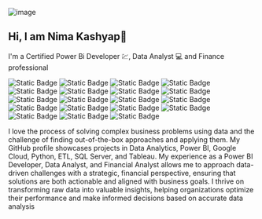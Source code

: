 ![image](https://github.com/user-attachments/assets/d5863fdc-ea20-49e9-86cb-804912aa8c24)



##                                                                             Hi, I am Nima Kashyap👋
I'm a Certified 
          Power Bi Developer 💹, Data Analyst 💻 and Finance professional

![Static Badge](https://img.shields.io/badge/Power%20BI%20Developer-purple)
![Static Badge](https://img.shields.io/badge/Data%20Analyst-blue)
![Static Badge](https://img.shields.io/badge/Python-purple)
![Static Badge](https://img.shields.io/badge/Google%20Cloud-blue)
![Static Badge](https://img.shields.io/badge/Big%20Query-red)
![Static Badge](https://img.shields.io/badge/Financial%20Analyst-purple)
![Static Badge](https://img.shields.io/badge/Data%20Visualization-red)
![Static Badge](https://img.shields.io/badge/Data%20Transformation-blue)
![Static Badge](https://img.shields.io/badge/Data%20Modeling-red)
![Static Badge](https://img.shields.io/badge/Power%20Query-purple)
![Static Badge](https://img.shields.io/badge/Microsoft%20Excel-blue)
![Static Badge](https://img.shields.io/badge/Share%20Point-purple)
![Static Badge](https://img.shields.io/badge/Jira-blue)
![Static Badge](https://img.shields.io/badge/Reporting-red)
![Static Badge](https://img.shields.io/badge/Financial%20Analyst-purple)
![Static Badge](https://img.shields.io/badge/Dashboard-blue)
![Static Badge](https://img.shields.io/badge/Dax-red)
![Static Badge](https://img.shields.io/badge/SQL%20Server-purple)
![Static Badge](https://img.shields.io/badge/LinkedIn-blue)



          

I love the process of solving complex business problems using data and the challenge of finding out-of-the-box approaches and applying them. My GitHub profile showcases projects in Data Analytics, Power BI, Google Cloud, Python, ETL, SQL Server, and Tableau. My experience as a Power BI Developer, Data Analyst, and Financial Analyst allows me to approach data-driven challenges with a strategic, financial perspective, ensuring that solutions are both actionable and aligned with business goals. I thrive on transforming raw data into valuable insights, helping organizations optimize their performance and make informed decisions based on accurate data analysis
<!--
**nimakashyap/nimakashyap** is a ✨ _special_ ✨ repository because its `README.md` (this file) appears on your GitHub profile.

Here are some ideas to get you started:

- 🔭 I’m currently working on ...
- 🌱 I’m currently learning ...
- 👯 I’m looking to collaborate on ...
- 🤔 I’m looking for help with ...
- 💬 Ask me about ...
- 📫 How to reach me: ...
- 😄 Pronouns: ...
- ⚡ Fun fact: ...
-->
